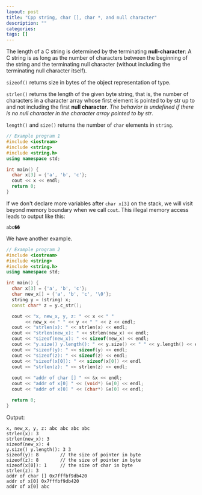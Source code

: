 ```yaml
---
layout: post
title: "Cpp string, char [], char *, and null character"
description: ""
categories: 
tags: []
---
```



The length of a C string is determined by the terminating __null-character__: A C string is as long as the number of characters between the beginning of the string and the terminating null character (without including the terminating null character itself).

`sizeof()` returns size in bytes of the object representation of type.

`strlen()` returns the length of the given byte string, that is, the number of characters in a character array whose first element is pointed to by str up to and not including the first __null character__. _The behavior is undefined if there is no null character in the character array pointed to by str_.

`length()` and `size()` returns the number of `char` elements in `string`.


```cpp
// Example program 1
#include <iostream>
#include <string>
#include <string.h>
using namespace std;

int main() {
  char x[3] = {'a', 'b', 'c'};
  cout << x << endl;
  return 0;
}
```

If we don't declare more variables after `char x[3]` on the stack, we will visit beyond memory boundary when we call `cout`. This illegal memory access leads to output like this:

```shell
abc��
```

We have another example.

```cpp
// Example program 2
#include <iostream>
#include <string>
#include <string.h>
using namespace std;

int main() {
  char x[3] = {'a', 'b', 'c'};
  char new_x[] = {'a', 'b', 'c', '\0'};
  string y = (string) x;
  const char* z = y.c_str();

  cout << "x, new_x, y, z: " << x << " "
       << new_x << " " << y << " " << z << endl;
  cout << "strlen(x): " << strlen(x) << endl;
  cout << "strlen(new_x): " << strlen(new_x) << endl;
  cout << "sizeof(new_x): " << sizeof(new_x) << endl;
  cout << "y.size() y.length(): " << y.size() << " " << y.length() << endl;
  cout << "sizeof(y): " << sizeof(y) << endl;
  cout << "sizeof(z): " << sizeof(z) << endl;
  cout << "sizeof(x[0]): " << sizeof(x[0]) << endl
  cout << "strlen(z): " << strlen(z) << endl;
  
  cout << "addr of char [] " << &x << endl;
  cout << "addr of x[0] " << (void*) &x[0] << endl;
  cout << "addr of x[0] " << (char*) &x[0] << endl;

  return 0;
}
```

Output:

```shell
x, new_x, y, z: abc abc abc abc
strlen(x): 3
strlen(new_x): 3
sizeof(new_x): 4
y.size() y.length(): 3 3
sizeof(y): 8 		// the size of pointer in byte
sizeof(z): 8 		// the size of pointer in byte
sizeof(x[0]): 1 	// the size of char in byte
strlen(z): 3
addr of char [] 0x7fffbf9db420
addr of x[0] 0x7fffbf9db420
addr of x[0] abc
```